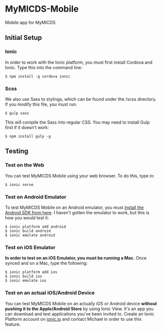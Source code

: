 # MyMICDS-Mobile
Mobile app for MyMICDS

## Initial Setup
### Ionic
In order to work with the Ionic platform, you must first install Cordova and Ionic. Type this into the command line:
```
$ npm install -g cordova ionic
```
### Scss
We also use Sass to stylings, which can be found under the /scss directory. If you modify this file, you must run:
```
$ gulp sass
```
This will compile the Sass into regular CSS. You may need to install Gulp first if it doesn't work:
```
$ npm install gulp -g
```

## Testing
### Test on the Web
You can test MyMICDS Mobile using your web browser. To do this, type in:
```
$ ionic serve
```
### Test on Android Emulator
To test MyMICDS Mobile on an Android emulator, you must [install the Android SDK from here](https://developer.android.com/studio/index.html). I haven't gotten the emulator to work, but this is how you _would_ test it:
```
$ ionic platform add android
$ ionic build android
$ ionic emulate android
```
### Test on iOS Emulator
**In order to test on an iOS Emulator, you must be running a Mac.** Once synced and on a Mac, type the following:
```
$ ionic platform add ios
$ ionic build ios
$ ionic emulate ios
```
### Test on an actual iOS/Android Device
You can test MyMICDS Mobile on an actually iOS or Android device **without pushing it to the Apple/Android Store** by using Ionic View. It's an app you can download and test applications you've been invited to. Create an Ionic Platform account on [ionic.io](https://ionic.io) and contact Michael in order to use this feature.